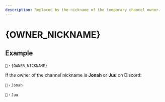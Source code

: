 ```yaml
---
description: Replaced by the nickname of the temporary channel owner.
---
```


# {OWNER\_NICKNAME}

## Example

```
🐶・{OWNER_NICKNAME}
```

If the owner of the channel nickname is **Jonah** or **Juu** on Discord:

```
🐶・Jonah
```

```
🐶・Juu
```
